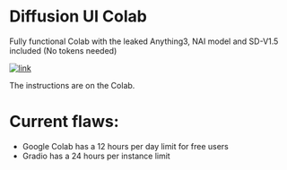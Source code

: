 # Diffusion UI Colab
Fully functional Colab with the leaked Anything3, NAI model and SD-V1.5 included (No tokens needed)

[![link](https://colab.research.google.com/assets/colab-badge.svg)](https://colab.research.google.com/github/misobarisic/Diffusion-UI/blob/main/Diffusion_UI.ipynb)

The instructions are on the Colab.

# Current flaws:
- Google Colab has a 12 hours per day limit for free users 
- Gradio has a 24 hours per instance limit
